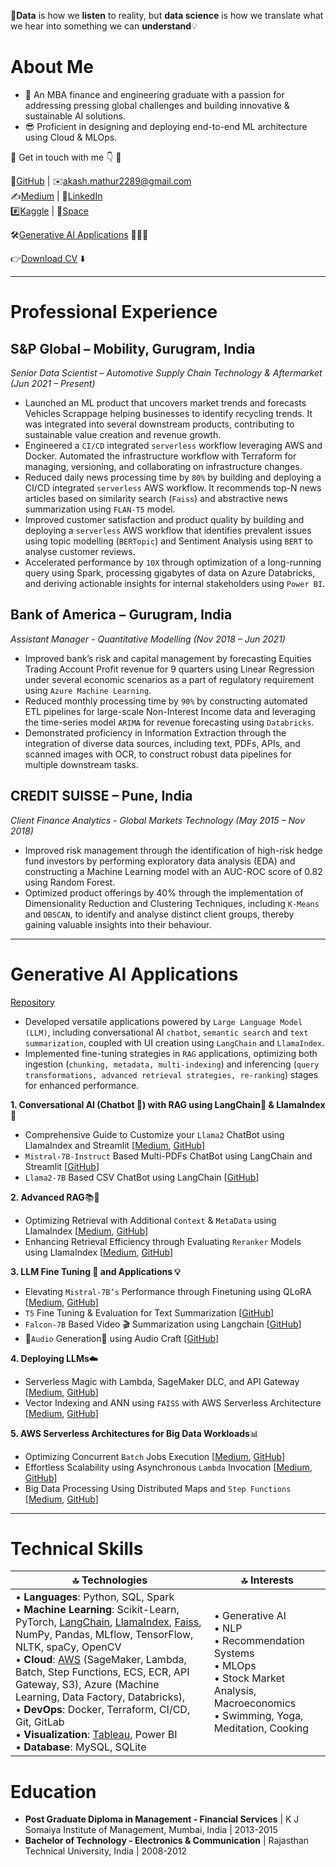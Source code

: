 💬**Data** is how we **listen** to reality, but **data science** is how we translate what we hear into something we can **understand**💡

# About Me
- 🌱 An MBA finance and engineering graduate with a passion for addressing pressing global challenges and building innovative & sustainable AI solutions.
- 😎 Proficient in designing and deploying end-to-end ML architecture using Cloud & MLOps.

🔘 Get in touch with me 👇 🔘

📁[GitHub](https://github.com/akashmathur-2212) | ✉️[akash.mathur2289@gmail.com](mailto:akash.mathur2289@gmail.com) <br/>
✍️[Medium](https://akash-mathur.medium.com/) | 🏢[LinkedIn](https://www.linkedin.com/in/akashmathur22/) <br/>
#️⃣[Kaggle](https://www.kaggle.com/akashmathur2212) | 🤗[Space](https://huggingface.co/akash2212) <br/>

🛠️[Generative AI Applications](#generative-ai-applications) 👨🏽‍💻 <br/>

👉[Download CV](https://github.com/akashmathur-2212/akashmathur-2212.github.io/blob/main/assets/CV/Resume_Akash%20Mathur.pdf) ⬇️

---------------------

# Professional Experience

## S&P Global – Mobility, Gurugram, India
*Senior Data Scientist – Automotive Supply Chain Technology & Aftermarket (Jun 2021 – Present)*

- Launched an ML product that uncovers market trends and forecasts Vehicles Scrappage helping businesses to identify recycling trends. It was integrated into several downstream products, contributing to sustainable value creation and revenue growth.
- Engineered a `CI/CD` integrated `serverless` workflow leveraging AWS and Docker. Automated the infrastructure workflow with Terraform for managing, versioning, and collaborating on infrastructure changes.
- Reduced daily news processing time by `80%` by building and deploying a CI/CD integrated `serverless` AWS workflow. It recommends top-N news articles based on similarity search (`Faiss`) and abstractive news summarization using `FLAN-T5` model. 
- Improved customer satisfaction and product quality by building and deploying a `serverless` AWS workflow that identifies prevalent issues using topic modelling (`BERTopic`) and Sentiment Analysis using `BERT` to analyse customer reviews. 
- Accelerated performance by `10X` through optimization of a long-running query using Spark, processing gigabytes of data on Azure Databricks, and deriving actionable insights for internal stakeholders using `Power BI`.

## Bank of America – Gurugram, India
*Assistant Manager - Quantitative Modelling (Nov 2018 – Jun 2021)*

- Improved bank’s risk and capital management by forecasting Equities Trading Account Profit revenue for 9 quarters using Linear Regression under several economic scenarios as a part of regulatory requirement using `Azure Machine Learning`. 
- Reduced monthly processing time by `90%` by constructing automated ETL pipelines for large-scale Non-Interest Income data and leveraging the time-series model `ARIMA` for revenue forecasting using `Databricks`.
- Demonstrated proficiency in Information Extraction through the integration of diverse data sources, including text, PDFs, APIs, and scanned images with OCR, to construct robust data pipelines for multiple downstream tasks.

## CREDIT SUISSE – Pune, India
*Client Finance Analytics - Global Markets Technology (May 2015 – Nov 2018)*

- Improved risk management through the identification of high-risk hedge fund investors by performing exploratory data analysis (EDA) and constructing a Machine Learning model with an AUC-ROC score of 0.82 using Random Forest.
- Optimized product offerings by 40% through the implementation of Dimensionality Reduction and Clustering Techniques, including `K-Means` and `DBSCAN`, to identify and analyse distinct client groups, thereby gaining valuable insights into their behaviour.

---------------------
 
# Generative AI Applications 
[Repository](https://github.com/akashmathur-2212/LLMs-playground)
- Developed versatile applications powered by `Large Language Model (LLM)`, including conversational AI `chatbot`, `semantic search` and `text summarization`, coupled with UI creation using `LangChain` and `LlamaIndex`.
- Implemented fine-tuning strategies in `RAG` applications, optimizing both ingestion (`chunking, metadata, multi-indexing`) and inferencing (`query transformations, advanced retrieval strategies, re-ranking`) stages for enhanced performance. <br/>

**1. Conversational AI (Chatbot 🤖) with RAG using LangChain🦜️ & LlamaIndex🦙**
- Comprehensive Guide to Customize your `Llama2` ChatBot using LlamaIndex and Streamlit [[Medium](https://akash-mathur.medium.com/comprehensive-guide-to-customize-your-llama2-chatbot-with-llamaindex-and-streamlit-76bbd041eafc), [GitHub](https://github.com/akashmathur-2212/LLMs-playground/tree/main/LlamaIndex-applications/llama2-multi-documents-chatbot)]
- `Mistral-7B-Instruct` Based Multi-PDFs ChatBot using LangChain and Streamlit [[GitHub](https://github.com/akashmathur-2212/LLMs-playground/tree/main/LangChain-applications/mistral_7B-multiPDF-chatbot)]
- `Llama2-7B` Based CSV ChatBot using LangChain [[GitHub](https://github.com/akashmathur-2212/LLMs-playground/tree/main/LangChain-applications/llama2-chat-with-CSV)]

**2. Advanced RAG**📚📒
- Optimizing Retrieval with Additional `Context` & `MetaData` using LlamaIndex [[Medium](https://akash-mathur.medium.com/advanced-rag-optimizing-retrieval-with-additional-context-metadata-using-llamaindex-aeaa32d7aa2f), [GitHub](https://github.com/akashmathur-2212/LLMs-playground/tree/main/LlamaIndex-applications/Advanced-RAG/parent_child_document_retriever)]
- Enhancing Retrieval Efficiency through Evaluating `Reranker` Models using LlamaIndex [[Medium](https://akash-mathur.medium.com/advanced-rag-enhancing-retrieval-efficiency-through-evaluating-reranker-models-using-llamaindex-3f104f24607e), [GitHub](https://github.com/akashmathur-2212/LLMs-playground/tree/main/LlamaIndex-applications/Advanced-RAG/reranker_models_evaluation)] <br/>

**3. LLM Fine Tuning 🧠 and Applications 💡**
- Elevating `Mistral-7B’s` Performance through Finetuning using QLoRA [[Medium](https://akash-mathur.medium.com/elevating-mistral-7bs-performance-through-qlora-b2504cf7c2fe), [GitHub](https://github.com/akashmathur-2212/LLMs-playground/tree/main/mistral-finetune-using-LoRA)]
- `T5` Fine Tuning & Evaluation for Text Summarization [[GitHub](https://github.com/akashmathur-2212/LLMs-playground/tree/main/finetuned-text-summarizer)]
- `Falcon-7B` Based Video 🎬 Summarization using Langchain [[GitHub](https://github.com/akashmathur-2212/LLMs-playground/tree/main/LangChain-applications/Video-Summarization-Langchain)]
- 🎵`Audio` Generation🎹 using Audio Craft [[GitHub](https://github.com/akashmathur-2212/LLMs-playground/tree/main/AI-Audio-Generation)] <br/>
  
**4. Deploying LLMs**☁️
- Serverless Magic with Lambda, SageMaker DLC, and API Gateway [[Medium](https://medium.com/@akash-mathur/deploying-llms-serverless-magic-with-lambda-sagemaker-dlc-and-api-gateway-1bf99517d43e), [GitHub](https://github.com/akashmathur-2212/aws-serverless-workflows/tree/main/LLM-Endpoint-Deployment-Inference)]
- Vector Indexing and ANN using `FAISS` with AWS Serverless Architecture [[Medium](https://akash-mathur.medium.com/unlocking-faiss-for-efficient-search-vector-indexing-and-ann-with-serverless-architecture-5b2b59ead20f), [GitHub](https://github.com/akashmathur-2212/Recommendation-System-Playground/tree/main/faiss-similarity-search)]

**5. AWS Serverless Architectures for Big Data Workloads**📊
- Optimizing Concurrent `Batch` Jobs Execution [[Medium](https://akash-mathur.medium.com/optimizing-aws-batch-workloads-concurrent-batch-jobs-execution-using-lambda-s3-and-ecr-71a2bccae435), [GitHub](https://github.com/akashmathur-2212/aws-serverless-workflows/tree/main/Concurrent-Batch-Jobs-Execution)]
- Effortless Scalability using Asynchronous `Lambda` Invocation [[Medium](https://akash-mathur.medium.com/effortless-scalability-how-asynchronous-lambda-invocation-transforms-aws-workflows-b7b0000bd26d), [GitHub](https://github.com/akashmathur-2212/aws-serverless-workflows/tree/main/Lambda-Asynchronous-Invocation)]
- Big Data Processing Using Distributed Maps and `Step Functions` [[Medium](https://akash-mathur.medium.com/big-data-processing-using-distributed-maps-and-aws-step-functions-2cfa6128039d), [GitHub](https://github.com/akashmathur-2212/aws-serverless-workflows/tree/main/Step-Function-Distributed-Map)]


---------------------

# Technical Skills

| 🔝 Technologies | 🔝 Interests |
|---------------|--------------|
| • **Languages**: Python, SQL, Spark <br/> • **Machine Learning**: Scikit-Learn, PyTorch, [LangChain](https://github.com/akashmathur-2212/LLMs-playground/tree/main/LangChain-applications), [LlamaIndex](https://github.com/akashmathur-2212/LLMs-playground/tree/main/LlamaIndex-applications), [Faiss](https://github.com/akashmathur-2212/Recommendation-System-Playground), NumPy, Pandas, MLflow, TensorFlow, NLTK, spaCy, OpenCV <br/> • **Cloud**: [AWS](https://github.com/akashmathur-2212/aws-serverless-workflows) (SageMaker, Lambda, Batch, Step Functions, ECS, ECR, API Gateway, S3), Azure (Machine Learning, Data Factory, Databricks), <br/> • **DevOps**: Docker, Terraform, CI/CD, Git, GitLab <br/> • **Visualization**: [Tableau](https://www.credly.com/badges/e1b80197-3e03-4bdb-b124-8282b1713182?source=linked_in_profile), Power BI <br/> • **Database**: MySQL, SQLite <br/> | • Generative AI <br/> • NLP <br/> • Recommendation Systems <br/> • MLOps <br/> • Stock Market Analysis, Macroeconomics <br/> • Swimming, Yoga, Meditation, Cooking <br/>|

# Education
- **Post Graduate Diploma in Management - Financial Services** | K J Somaiya Institute of Management, Mumbai, India | 2013-2015 
- **Bachelor of Technology - Electronics & Communication** | Rajasthan Technical University, India | 2008-2012
